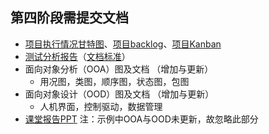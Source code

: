 ## 第四阶段需提交文档
- [项目执行情况甘特图](甘特图.png)、[项目backlog](backlog/)、[项目Kanban](kanban.png)
- [测试分析报告](测试分析报告.pdf)（[文档标准](../../文档标准/测试分析报告.pdf)）
- 面向对象分析（OOA）图及文档 （增加与更新）
  - 用况图，类图，顺序图，状态图，包图
- 面向对象设计（OOD）图及文档 （增加与更新）
  - 人机界面，控制驱动，数据管理
- [课堂报告PPT](课堂报告PPT.pdf)
注：示例中OOA与OOD未更新，故忽略此部分